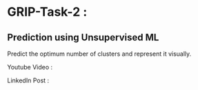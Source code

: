 # GRIP-Task-2 :
## Prediction using Unsupervised ML
Predict the optimum number of clusters and represent it visually.

Youtube Video : 

LinkedIn Post :
